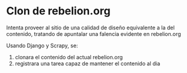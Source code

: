 # Clon de rebelion.org

Intenta proveer al sitio de una calidad de diseño equivalente a la del contenido, tratando de apuntalar una falencia evidente en rebelion.org

Usando Django y Scrapy, se:

1. clonara el contenido del actual rebelion.org
2. registrara una tarea capaz de mantener el contenido al dia
